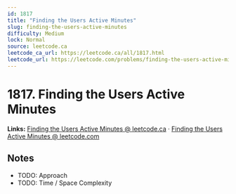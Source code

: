```yaml
--- 
id: 1817
title: "Finding the Users Active Minutes"
slug: finding-the-users-active-minutes
difficulty: Medium
lock: Normal
source: leetcode.ca
leetcode_ca_url: https://leetcode.ca/all/1817.html
leetcode_url: https://leetcode.com/problems/finding-the-users-active-minutes/
---
```


# 1817. Finding the Users Active Minutes

**Links:** [Finding the Users Active Minutes @ leetcode.ca](https://leetcode.ca/all/1817.html) · [Finding the Users Active Minutes @ leetcode.com](https://leetcode.com/problems/finding-the-users-active-minutes/)

## Notes
- TODO: Approach
- TODO: Time / Space Complexity
